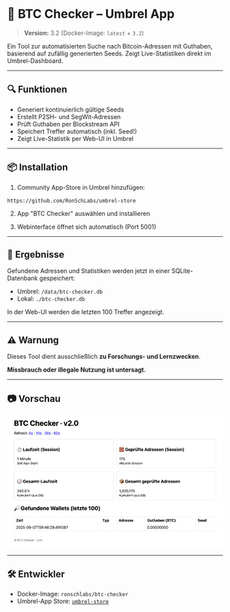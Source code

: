 # 🧠 BTC Checker – Umbrel App

> **Version:** 3.2 (Docker-Image: `latest` + `3.2`)


Ein Tool zur automatisierten Suche nach Bitcoin-Adressen mit Guthaben, basierend auf zufällig generierten Seeds. Zeigt Live-Statistiken direkt im Umbrel-Dashboard.

---

## 🔍 Funktionen

- Generiert kontinuierlich gültige Seeds
- Erstellt P2SH- und SegWit-Adressen
- Prüft Guthaben per Blockstream API
- Speichert Treffer automatisch (inkl. Seed!)
- Zeigt Live-Statistik per Web-UI in Umbrel

---

## 📦 Installation

1. Community App-Store in Umbrel hinzufügen:

```
https://github.com/RonSchLabs/umbrel-store
```


2. App "BTC Checker" auswählen und installieren

3. Webinterface öffnet sich automatisch (Port 5001)

---

## 📁 Ergebnisse

Gefundene Adressen und Statistiken werden jetzt in einer SQLite-Datenbank gespeichert:

- Umbrel: `/data/btc-checker.db`
- Lokal: `./btc-checker.db`

In der Web-UI werden die letzten 100 Treffer angezeigt.


---

## ⚠️ Warnung

Dieses Tool dient ausschließlich **zu Forschungs- und Lernzwecken**.

**Missbrauch oder illegale Nutzung ist untersagt.**

---

## 📷 Vorschau

![Screenshot](https://raw.githubusercontent.com/RonSchLabs/umbrel-store/master/ronschlabs-btc-checker/screenshot.png)

---

## 🛠️ Entwickler

- Docker-Image: `ronschlabs/btc-checker`
- Umbrel-App Store: [`umbrel-store`](https://github.com/RonSchLabs/umbrel-store)
